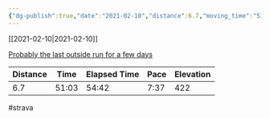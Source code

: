 ```yaml
---
{"dg-publish":true,"date":"2021-02-10","distance":6.7,"moving_time":"51:03","elapsed_time":"54:42","pace":"7:37","total_elevation_gain":422,"url":"https://www.strava.com/activities/4767436238","permalink":"/01-personal/strava/2021-02-10-probably-the-last-outside-run-for-a-few-days/","dgPassFrontmatter":true}
---
```



[[2021-02-10\|2021-02-10]]

[Probably the last outside run for a few days](https://www.strava.com/activities/4767436238)

| Distance | Time  | Elapsed Time | Pace | Elevation |
| -------- | ----- | ------------ | ---- | --------- |
| 6.7      | 51:03 | 54:42        | 7:37 | 422       |




#strava
